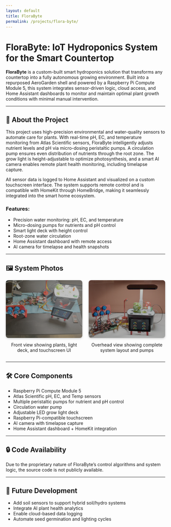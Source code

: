 ```yaml
---
layout: default
title: FloraByte
permalink: /projects/flora-byte/
---
```


# FloraByte: IoT Hydroponics System for the Smart Countertop

**FloraByte** is a custom-built smart hydroponics solution that transforms any countertop into a fully autonomous growing environment. Built into a repurposed AeroGarden shell and powered by a Raspberry Pi Compute Module 5, this system integrates sensor-driven logic, cloud access, and Home Assistant dashboards to monitor and maintain optimal plant growth conditions with minimal manual intervention.

---

## 🔧 About the Project

This project uses high-precision environmental and water-quality sensors to automate care for plants. With real-time pH, EC, and temperature monitoring from Atlas Scientific sensors, FloraByte intelligently adjusts nutrient levels and pH via micro-dosing peristaltic pumps. A circulation pump ensures even distribution of nutrients through the root zone. The grow light is height-adjustable to optimize photosynthesis, and a smart AI camera enables remote plant health monitoring, including timelapse capture.

All sensor data is logged to Home Assistant and visualized on a custom touchscreen interface. The system supports remote control and is compatible with HomeKit through HomeBridge, making it seamlessly integrated into the smart home ecosystem.

### Features:
- Precision water monitoring: pH, EC, and temperature
- Micro-dosing pumps for nutrients and pH control
- Smart light deck with height control
- Root-zone water circulation
- Home Assistant dashboard with remote access
- AI camera for timelapse and health snapshots

---

## 🖼️ System Photos

<div style="display: flex; flex-wrap: wrap; gap: 20px; justify-content: center; align-items: flex-start;">

  <!-- Image 1 -->
  <div style="flex: 1 1 48%; max-width: 600px;">
    <img src="./FloraByte1.png" alt="FloraByte System Front View" style="width: 100%; border-radius: 8px; box-shadow: 0 2px 6px rgba(0,0,0,0.2);" />
    <p style="text-align: center; margin-top: 10px;">Front view showing plants, light deck, and touchscreen UI</p>
  </div>

  <!-- Image 2 -->
  <div style="flex: 1 1 48%; max-width: 600px;">
    <img src="./FloraByte2.png" alt="FloraByte Full System View" style="width: 100%; border-radius: 8px; box-shadow: 0 2px 6px rgba(0,0,0,0.2);" />
    <p style="text-align: center; margin-top: 10px;">Overhead view showing complete system layout and pumps</p>
  </div>

</div>

---

## 🛠️ Core Components

- Raspberry Pi Compute Module 5
- Atlas Scientific pH, EC, and Temp sensors
- Multiple peristaltic pumps for nutrient and pH control
- Circulation water pump
- Adjustable LED grow light deck
- Raspberry Pi-compatible touchscreen
- AI camera with timelapse capture
- Home Assistant dashboard + HomeKit integration

---

## 🔒 Code Availability

Due to the proprietary nature of FloraByte’s control algorithms and system logic, the source code is not publicly available.

---

## 🌱 Future Development

- Add soil sensors to support hybrid soil/hydro systems
- Integrate AI plant health analytics
- Enable cloud-based data logging
- Automate seed germination and lighting cycles

